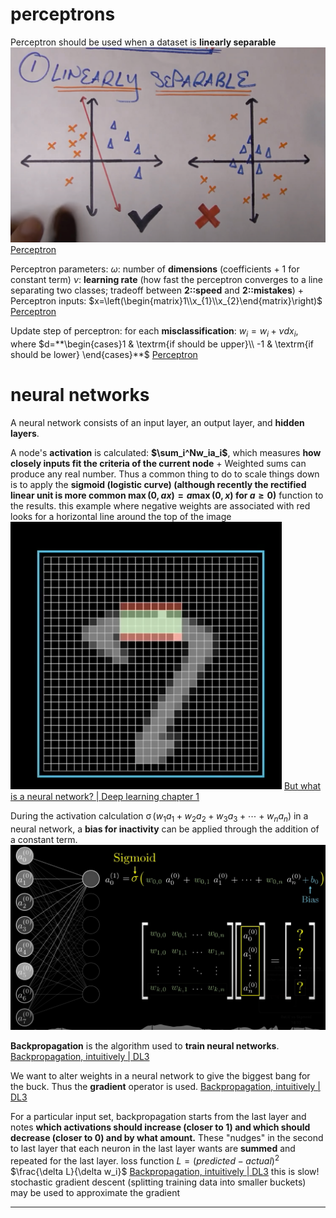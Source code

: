 # perceptrons

Perceptron should be used when a dataset is **linearly separable**
	![|400](z_attachments/Pasted%20image%2020250406155956.png)
	[Perceptron](https://www.youtube.com/watch?v=4Gac5I64LM4)

Perceptron parameters:
$\omega$: number of **dimensions** (coefficients + 1 for constant term)
$\nu$: **learning rate** (how fast the perceptron converges to a line separating two classes; tradeoff between **2::speed** and **2::mistakes**)
+
Perceptron inputs: 
$x=\left(\begin{matrix}1\\x_{1}\\x_{2}\end{matrix}\right)$
	[Perceptron](https://www.youtube.com/watch?v=4Gac5I64LM4)

 
Update step of perceptron:
for each **misclassification**:
$w_{i}=w_{i}+\nu dx_{i}$, where $d=**\begin{cases}1 & \textrm{if should be upper}\\ -1 & \textrm{if should be lower} \end{cases}**$
	[Perceptron](https://www.youtube.com/watch?v=4Gac5I64LM4)


# neural networks

A neural network consists of an input layer, an output layer, and **hidden layers**.

A node's **activation** is calculated: **$\sum_i^Nw_ia_i$**, which measures **how closely inputs fit the criteria of the current node**
+
Weighted sums can produce any real number. Thus a common thing to do to scale things down is to apply the **sigmoid (logistic curve) (although recently the rectified linear unit is more common $\max(0,ax)=a\max(0,x)\text{ for }a\geq0$)** function to the results.
	this example where negative weights are associated with red looks for a horizontal line around the top of the image
	![|200](z_attachments/Pasted%20image%2020250406162123.png)
	[But what is a neural network? \| Deep learning chapter 1](https://www.youtube.com/watch?v=aircAruvnKk)

During the activation calculation $\operatorname*{\sigma}(w_1a_1+w_2{a_2}+w_3a_3+\cdots+w_na_n)$ in a neural network, a **bias for inactivity** can be applied through the addition of a constant term.
	![](z_attachments/Pasted%20image%2020250406162841.png)

**Backpropagation** is the algorithm used to **train neural networks**.
	[Backpropagation, intuitively \| DL3](https://www.youtube.com/watch?v=Ilg3gGewQ5U)

We want to alter weights in a neural network to give the biggest bang for the buck. Thus the **gradient** operator is used.
	[Backpropagation, intuitively \| DL3](https://www.youtube.com/watch?v=Ilg3gGewQ5U)

For a particular input set, backpropagation starts from the last layer and notes **which activations should increase (closer to 1) and which should decrease (closer to 0) and by what amount.** 
These "nudges" in the second to last layer that each neuron in the last layer wants are **summed** and repeated for the last layer.
	loss function $L=(predicted-actual)^2$
	$\frac{\delta L}{\delta w_i}$
	[Backpropagation, intuitively \| DL3](https://www.youtube.com/watch?v=Ilg3gGewQ5U)
	this is slow! stochastic gradient descent (splitting training data into smaller buckets) may be used to approximate the gradient

***

